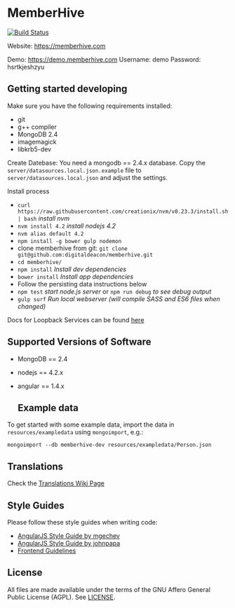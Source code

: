 # MemberHive
[![Build Status](https://travis-ci.org/digitaldeacon/memberhive.svg?branch=master)](https://travis-ci.org/digitaldeacon/memberhive)

Website: https://memberhive.com

Demo: https://demo.memberhive.com
Username: demo
Password: hsrtkjeshzyu

## Getting started developing
Make sure you have the following requirements installed:
* git 
* g++ compiler
* MongoDB 2.4
* imagemagick
* libkrb5-dev

Create Datebase:
You need a mongodb == 2.4.x database. Copy the `server/datasources.local.json.example` file to `server/datasources.local.json` and adjust the settings.
   
Install process
* `curl https://raw.githubusercontent.com/creationix/nvm/v0.23.3/install.sh | bash` *install nvm*
* `nvm install 4.2` *install nodejs 4.2*
* `nvm alias default 4.2`
* `npm install -g bower gulp nodemon`
* clone memberhive from git: `git clone git@github.com:digitaldeacon/memberhive.git`
* `cd memberhive/`
* `npm install` *Install dev dependencies*
* `bower install` *Install app dependencies*
* Follow the persisting data instructions below
* `npm test` *start node.js server* or `npm run debug` *to see debug output*
* `gulp surf` *Run local webserver (will compile SASS and ES6 files when changed)*

Docs for Loopback Services can be found [here](http://client-docs.memberhive.com/)

## Supported Versions of Software
* MongoDB == 2.4
* nodejs == 4.2.x
* angular == 1.4.x

    ## Example data

To get started with some example data, import the data in `resources/exampledata` using `mongoimport`, e.g.:

`mongoimport --db memberhive-dev resources/exampledata/Person.json`

## Translations

Check the [Translations Wiki Page](https://github.com/digitaldeacon/memberhive/wiki/Translations)

## Style Guides

Please follow these style guides when writing code:

* [AngularJS Style Guide by mgechev](https://github.com/mgechev/angularjs-style-guide)
* [AngularJS Style Guide by johnpapa](https://github.com/johnpapa/angularjs-styleguide)
* [Frontend Guidelines](https://github.com/bendc/frontend-guidelines)
## License
All files are made available under the terms of the GNU Affero General Public License (AGPL). See [LICENSE](https://github.com/digitaldeacon/memberhive/blob/master/LICENSE).
